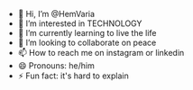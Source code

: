 - 👋 Hi, I’m @HemVaria
- 👀 I’m interested in TECHNOLOGY
- 🌱 I’m currently learning to live the life 
- 💞️ I’m looking to collaborate on peace
- 📫 How to reach me on instagram or linkedin
- 😄 Pronouns: he/him
- ⚡ Fun fact: it's hard to explain

<!---
HemVaria/HemVaria is a ✨ special ✨ repository because its `README.md` (this file) appears on your GitHub profile.
You can click the Preview link to take a look at your changes.
--->
